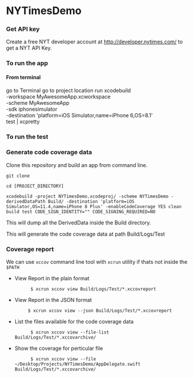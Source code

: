 # NYTimesDemo

### Get API key
  
  Create a free NYT developer account at http://developer.nytimes.com/ to get a NYT API Key.

### To run the app
  #### From terminal
  go to Terminal
  go to project location 
  run 
  xcodebuild \
  -workspace MyAwesomeApp.xcworkspace \
  -scheme MyAwesomeApp \
  -sdk iphonesimulator \
  -destination 'platform=iOS Simulator,name=iPhone 6,OS=8.1' \
  test | xcpretty
### To run the test

### Generate code coverage data

Clone this repository and build an app from command line.

    git clone 
    
    cd [PROJECT_DIRECTORY]
    
    xcodebuild -project NYTimesDemo.xcodeproj/ -scheme NYTimesDemo -derivedDataPath Build/ -destination 'platform=iOS Simulator,OS=11.4,name=iPhone 8 Plus' -enableCodeCoverage YES clean build test CODE_SIGN_IDENTITY="" CODE_SIGNING_REQUIRED=NO

This will dump all the DerivedData inside the Build directory.

This will generate the code coverage data at path Build/Logs/Test

### Coverage report

We can use `xccov` command line tool with `xcrun` utility if thats not inside the `$PATH` 

* View Report in the plain format 

            $ xcrun xccov view Build/Logs/Test/*.xccovreport

*  View Report in the JSON format 

            $ xcrun xccov view --json Build/Logs/Test/*.xccovreport

* List the files available for the code coverage data 

            $ xcrun xccov view --file-list Build/Logs/Test/*.xccovarchive/

* Show the coverage for perticular file 
        
            $ xcrun xccov view --file ~/Desktop/Projects/NYTimesDemo/AppDelegate.swift  Build/Logs/Test/*.xccovarchive/

